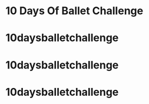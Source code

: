 # 10 Days Of Ballet Challenge 
# 10daysballetchallenge
# 10daysballetchallenge
# 10daysballetchallenge
